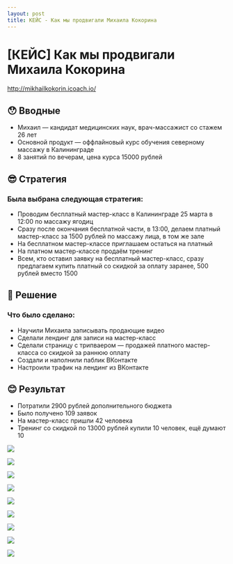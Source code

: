 ```yaml
---
layout: post
title: КЕЙС - Как мы продвигали Михаила Кокорина
---
```


# [КЕЙС] Как мы продвигали Михаила Кокорина

http://mikhailkokorin.icoach.io/

## 😯 Вводные

- Михаил — кандидат медицинских наук, врач-массажист со стажем 26 лет
- Основной продукт — оффлайновый курс обучения северному массажу в Калининграде
- 8 занятий по вечерам, цена курса 15000 рублей

## 😎 Стратегия

### Была выбрана следующая стратегия:

- Проводим бесплатный мастер-класс в Калининграде 25 марта в 12:00 по массажу ягодиц
- Сразу после окончания бесплатной части, в 13:00, делаем платный мастер-класс за 1500 рублей по массажу лица, в том же зале
- На бесплатном мастер-классе приглашаем остаться на платный
- На платном мастер-классе продаём тренинг
- Всем, кто оставил заявку на бесплатный мастер-класс, сразу предлагаем купить платный со скидкой за оплату заранее, 500 рублей вместо 1500

## 🤔 Решение

### Что было сделано:

- Научили Михаила записывать продающие видео
- Сделали лендинг для записи на мастер-класс
- Сделали страницу с трипваером — продажей платного мастер-класса со скидкой за раннюю оплату
- Создали и наполнили паблик ВКонтакте
- Настроили трафик на лендинг из ВКонтакте

## 😊 Результат

- Потратили 2900 рублей дополнительного бюджета
- Было получено 109 заявок
- На мастер-класс пришли 42 человека
- Тренинг со скидкой по 13000 рублей купили 10 человек, ещё думают 10

![](https://pp.userapi.com/c639826/v639826697/1a459/SUTprRsZIyw.jpg)

![](https://pp.userapi.com/c639826/v639826697/1a463/d1K1CRpXJ68.jpg)

![](https://pp.userapi.com/c639826/v639826697/1a46c/DTc_UhP_Dls.jpg)

![](https://pp.userapi.com/c639826/v639826697/1a475/9Tdn4CgdQuo.jpg)

![](https://pp.userapi.com/c639826/v639826697/1a47e/5CnRe-L_Q80.jpg)

![](https://pp.userapi.com/c639826/v639826697/1a487/nY4tFOJ-jAg.jpg)

![](https://pp.userapi.com/c639826/v639826697/1a499/Qk1EhoEmlHc.jpg)

![](https://pp.userapi.com/c639826/v639826697/1a4a2/WcqAv9gRoUU.jpg)

![](https://pp.userapi.com/c639826/v639826697/1a4ab/9IUrwTavqeI.jpg)
